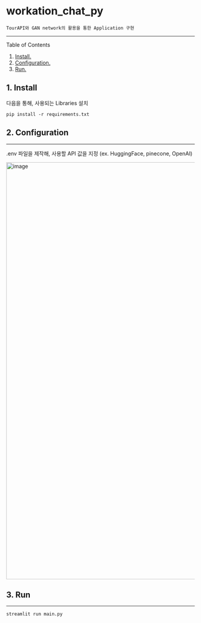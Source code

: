 # workation_chat_py
    TourAPI와 GAN network의 활용을 통한 Application 구현
---
Table of Contents
1. [ Install. ](#inst)
2. [ Configuration. ](#pre)
3. [ Run. ](#proj) <br>

<a name="inst"></a>
## 1. Install
  다음을 통해, 사용되는 Libraries 설치
```
pip install -r requirements.txt
```

<a name="pre"></a>
## 2. Configuration
---
.env 파일을 제작해, 사용할 API 값을 지정 (ex. HuggingFace, pinecone, OpenAI)

<img width="1116" alt="image" src="https://github.com/Khyst/workation_chat_py/assets/22093724/e0d304fc-1570-486f-80da-66b80df1cf7b">


<a name="proj"></a>
## 3. Run
---
```
streamlit run main.py
```
